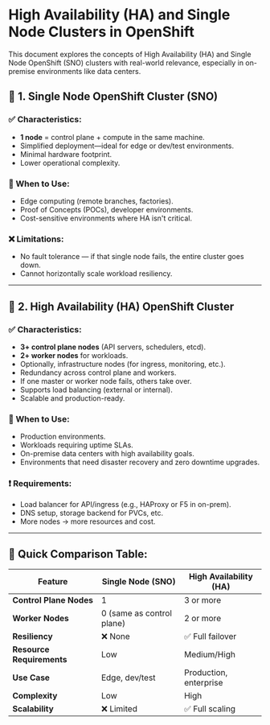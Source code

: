 # High Availability (HA) and Single Node Clusters in OpenShift

This document explores the concepts of High Availability (HA) and Single Node OpenShift (SNO) clusters with real-world relevance, especially in on-premise environments like data centers.

## 🔹 1. Single Node OpenShift Cluster (SNO)

### ✅ Characteristics:
- **1 node** = control plane + compute in the same machine.
- Simplified deployment—ideal for edge or dev/test environments.
- Minimal hardware footprint.
- Lower operational complexity.

### 📌 When to Use:
- Edge computing (remote branches, factories).
- Proof of Concepts (POCs), developer environments.
- Cost-sensitive environments where HA isn't critical.

### ❌ Limitations:
- No fault tolerance — if that single node fails, the entire cluster goes down.
- Cannot horizontally scale workload resiliency.

---

## 🔹 2. High Availability (HA) OpenShift Cluster

### ✅ Characteristics:
- **3+ control plane nodes** (API servers, schedulers, etcd).
- **2+ worker nodes** for workloads.
- Optionally, infrastructure nodes (for ingress, monitoring, etc.).
- Redundancy across control plane and workers.
- If one master or worker node fails, others take over.
- Supports load balancing (external or internal).
- Scalable and production-ready.

### 📌 When to Use:
- Production environments.
- Workloads requiring uptime SLAs.
- On-premise data centers with high availability goals.
- Environments that need disaster recovery and zero downtime upgrades.

### ❗ Requirements:
- Load balancer for API/ingress (e.g., HAProxy or F5 in on-prem).
- DNS setup, storage backend for PVCs, etc.
- More nodes → more resources and cost.

---

## 🔄 Quick Comparison Table:

| Feature               | Single Node (SNO)       | High Availability (HA) |
|-----------------------|-------------------------|-------------------------|
| **Control Plane Nodes** | 1                       | 3 or more               |
| **Worker Nodes**       | 0 (same as control plane) | 2 or more               |
| **Resiliency**         | ❌ None                 | ✅ Full failover         |
| **Resource Requirements** | Low                   | Medium/High             |
| **Use Case**           | Edge, dev/test          | Production, enterprise   |
| **Complexity**         | Low                     | High                    |
| **Scalability**        | ❌ Limited              | ✅ Full scaling          |